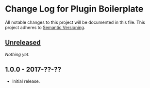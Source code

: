 # Change Log for Plugin Boilerplate

All notable changes to this project will be documented in this file.
This project adheres to [Semantic Versioning](http://semver.org/).

## [Unreleased]

_Nothing yet._

## 1.0.0 - 2017-??-??

* Initial release.

[Unreleased]: https://github.com/GaryJones/plugin-boilerplate/1.0.0...HEAD
